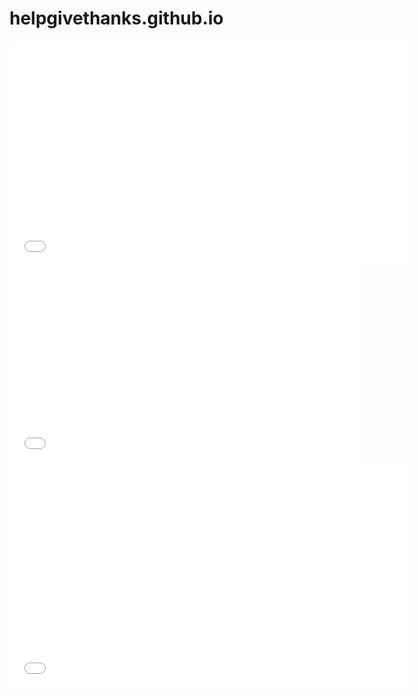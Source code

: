 # helpgivethanks.github.io


<iframe width="640" height="360" src="//www.youtube.com/embed/z8y4uolMY9U" frameborder="0" allowfullscreen>
  </iframe>


<iframe width="560" height="315" src="//www.youtube.com/embed/z8y4uolMY9U" frameborder="0" allowfullscreen>
  </iframe>






<iframe width="640" height="360" src="//www.youtube.com/embed/o_x2RVnlTZs" frameborder="0" allowfullscreen>
  </iframe>
